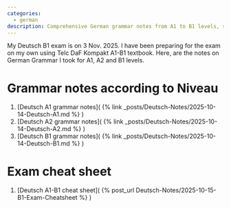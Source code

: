 ```yaml
---
categories:
  - german
description: Comprehensive German grammar notes from A1 to B1 levels, supporting self-study for the Deutsch B1 exam using Telc DaF Kompakt textbook.
---
```


My Deutsch B1 exam is on 3 Nov. 2025. I have been preparing for the exam on my own using Telc DaF Kompakt A1-B1 textbook. Here, are the notes on German Grammar I took for A1, A2 and B1 levels. 

# Grammar notes according to Niveau
1. [Deutsch A1 grammar notes]( {% link _posts/Deutsch-Notes/2025-10-14-Deutsch-A1.md %} )
1. [Deutsch A2 grammar notes]( {% link _posts/Deutsch-Notes/2025-10-14-Deutsch-A2.md %} )
1. [Deutsch B1 grammar notes]( {% link _posts/Deutsch-Notes/2025-10-14-Deutsch-B1.md %} )

# Exam cheat sheet
1. [Deutsch A1-B1 cheat sheet]( {% post_url Deutsch-Notes/2025-10-15-B1-Exam-Cheatsheet %} )

